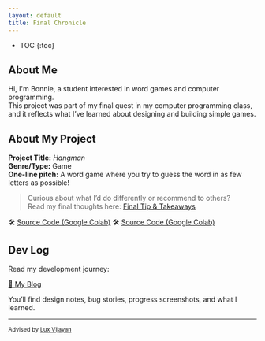 ```yaml
---
layout: default
title: Final Chronicle
---
```


* TOC
{:toc}

## About Me

Hi, I'm Bonnie, a student interested in word games and computer programming.  
This project was part of my final quest in my computer programming class, and it reflects what I’ve learned about designing and building simple games.

## About My Project

**Project Title:** *Hangman*  
**Genre/Type:** Game  
**One-line pitch:** A word game where you try to guess the word in as few letters as possible!

> Curious about what I’d do differently or recommend to others?  
> Read my final thoughts here: [Final Tip & Takeaways](_posts/2025-05-18-tip.md)

🛠️ [Source Code (Google Colab)](files/hangman_game_v3.ipynb)
🛠️ [Source Code (Google Colab)](https://colab.research.google.com/drive/1LZ0nXJ1Cd4d0rvwwiL3vqQbaqA39uZjr?usp=sharing)  

## Dev Log

Read my development journey:  

[📝 My Blog](blog.html)

You’ll find design notes, bug stories, progress screenshots, and what I learned.

---

<small>Advised by [Lux Vijayan](mailto:laxmiv2@illinois.edu)</small>
